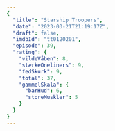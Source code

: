 ```yaml
---
{
  "title": "Starship Troopers",
  "date": "2023-03-21T21:19:17Z",
  "draft": false,
  "imdbId": "tt0120201",
  "episode": 39,
  "rating": {
    "vildeVåben": 8,
    "stærkeOneliners": 9,
    "fedSkurk": 9,
    "total": 37,
    "gammelSkala": {
      "barHud": 6,
      "storeMuskler": 5
    }
  }
}
---
```


